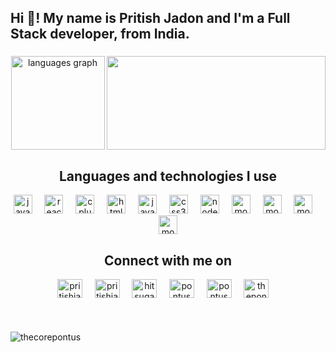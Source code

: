 <h2 align="left">Hi 👋! My name is Pritish Jadon and I'm a Full Stack developer, from India. </h2>

###

<div align="center">
  <img src="https://github-readme-stats.vercel.app/api/top-langs?username=thecorepontus&locale=en&hide_title=false&layout=compact&card_width=320&langs_count=5&theme=dracula&hide_border=false" height="150" alt="languages graph"  />
  <img align="right" height="150" src="https://64.media.tumblr.com/f0d375bf563052ecc0835bf18c66a8ac/32ea6a988fe13afd-64/s540x810/b764ebdc8a0eb1aa913769918f6440d0d8d93117.gif" width="350" />
</div>

###



###


<h2 align="center">Languages and technologies I use </h2>


<div align="center">
  
  
  <img src="https://cdn.jsdelivr.net/gh/devicons/devicon/icons/javascript/javascript-original.svg" height="30" alt="javascript logo"  />
  <img width="12" />
  <img src="https://cdn.jsdelivr.net/gh/devicons/devicon/icons/react/react-original.svg" height="30" alt="react logo"  />
  <img width="12" />
  <img src="https://cdn.jsdelivr.net/gh/devicons/devicon@latest/icons/cplusplus/cplusplus-original.svg" height="30" alt="cplusplus logo" />
  <img width="12" />
  <img src="https://cdn.jsdelivr.net/gh/devicons/devicon/icons/html5/html5-original.svg" height="30" alt="html5 logo"  />
  <img width="12" />
  <img src="https://cdn.jsdelivr.net/gh/devicons/devicon@latest/icons/java/java-original.svg" height="30" alt="java logo" />
  <img width="12" />        
  <img src="https://cdn.jsdelivr.net/gh/devicons/devicon/icons/css3/css3-original.svg" height="30" alt="css3 logo"  />
  <img width="12" />
  <img src="https://cdn.jsdelivr.net/gh/devicons/devicon@latest/icons/nodejs/nodejs-original-wordmark.svg" height="30" alt="nodejs logo" />
  <img width="12" /> 
  <img src="https://cdn.jsdelivr.net/gh/devicons/devicon@latest/icons/mongodb/mongodb-original.svg" height="30" alt="mongodb logo" />
  <img width="12" /> 
  <img src="https://cdn.jsdelivr.net/gh/devicons/devicon@latest/icons/bootstrap/bootstrap-original.svg" height="30" alt="mongodb logo" />
  <img width="12" /> 
  <img src="https://img.icons8.com/?size=100&id=z228V7A9QyTv&format=png&color=000000" height="30" alt="mongodb logo" />
  <img width="12" /> 
  <img src="https://cdn.jsdelivr.net/gh/devicons/devicon@latest/icons/tailwindcss/tailwindcss-original.svg" height="30" alt="mongodb logo" />
  
</div>

###

<h2 align="center">Connect with me on </h2>

<div align="center">
  <a href="https://www.linkedin.com/in/pritish-jadon-025451250/?originalSubdomain=in" target="blank"><img align="center" src="https://img.icons8.com/?size=100&id=13930&format=png&color=000000" alt="pritishjadon" height="30" width="40" /></a>
  &nbsp; &nbsp;
  <a href="mailto:pritishjadon25@gmail.com" target="blank"><img align="center" src="https://img.icons8.com/?size=100&id=qyRpAggnV0zH&format=png&color=000000" alt="pritishjadon25@gmail.com" height="30" width="40" /></a>
  &nbsp; &nbsp;
  <a href="https://twitter.com/hitsugayatt" target="blank"><img align="center" src="https://raw.githubusercontent.com/rahuldkjain/github-profile-readme-generator/master/src/images/icons/Social/twitter.svg" alt="hitsugayatt" height="30" width="40" /></a> &nbsp; &nbsp;
<a href="https://www.codechef.com/users/pontus" target="blank"><img align="center" src="https://img.icons8.com/?size=100&id=O4SEeX66BY8o&format=png&color=000000" alt="pontus" height="30" width="40" /></a> &nbsp; &nbsp;
<a href="https://codeforces.com/profile/pontus" target="blank"><img align="center" src="https://raw.githubusercontent.com/rahuldkjain/github-profile-readme-generator/master/src/images/icons/Social/codeforces.svg" alt="pontus" height="30" width="40" /></a> &nbsp; &nbsp;
<a href="https://www.leetcode.com/thepontus" target="blank"><img align="center" src="https://raw.githubusercontent.com/rahuldkjain/github-profile-readme-generator/master/src/images/icons/Social/leet-code.svg" alt="thepontus" height="30" width="40" /></a> &nbsp; &nbsp;
</div>



###

<br clear="both">

<p align="left"> <img src="https://komarev.com/ghpvc/?username=thecorepontus&label=Profile%20views&color=ff0033&style=flat" alt="thecorepontus" /> </p>

